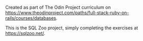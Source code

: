 Created as part of The Odin Project curriculum on https://www.theodinproject.com/paths/full-stack-ruby-on-rails/courses/databases.

This is the SQL Zoo project, simply completing the exercises at https://sqlzoo.net/.

